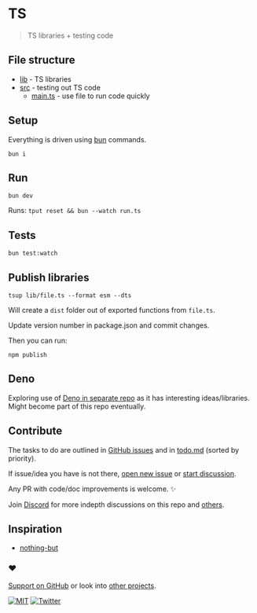# TS

> TS libraries + testing code

## File structure

- [lib](lib) - TS libraries
- [src](src) - testing out TS code
  - [main.ts](src/main.ts) - use file to run code quickly

## Setup

Everything is driven using [bun](https://bun.sh/) commands.

```
bun i
```

## Run

```
bun dev
```

Runs: `tput reset && bun --watch run.ts`

## Tests

```
bun test:watch
```

## Publish libraries

```
tsup lib/file.ts --format esm --dts
```

Will create a `dist` folder out of exported functions from `file.ts`.

Update version number in package.json and commit changes.

Then you can run:

```
npm publish
```

## Deno

Exploring use of [Deno in separate repo](https://github.com/nikitavoloboev/deno) as it has interesting ideas/libraries. Might become part of this repo eventually.

## Contribute

The tasks to do are outlined in [GitHub issues](../../issues) and in [todo.md](todo.md) (sorted by priority).

If issue/idea you have is not there, [open new issue](../../issues/new/choose) or [start discussion](../../discussions).

Any PR with code/doc improvements is welcome. ✨

Join [Discord](https://discord.com/invite/TVafwaD23d) for more indepth discussions on this repo and [others](https://github.com/nikitavoloboev#src).

## Inspiration

- [nothing-but](https://github.com/thetarnav/nothing-but)

### ♥️

[Support on GitHub](https://github.com/sponsors/nikitavoloboev) or look into [other projects](https://nikiv.dev/projects).

[![MIT](http://bit.ly/mitbadge)](https://choosealicense.com/licenses/mit/) [![Twitter](http://bit.ly/nikitatweet)](https://twitter.com/nikitavoloboev)
